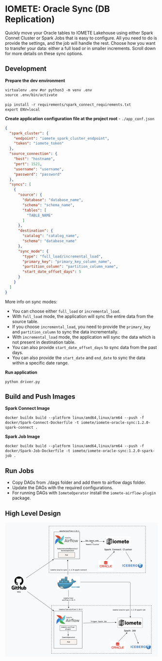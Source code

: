 # IOMETE: Oracle Sync (DB Replication)

Quickly move your Oracle tables to IOMETE Lakehouse using either Spark Connet Cluster or Spark Jobs that is easy to configure. All you need to do is provide the settings, and the job will handle the rest. Choose how you want to transfer your data: either a full load or in smaller increments. Scroll down for more details on these sync options.

## Development

**Prepare the dev environment**

```shell
virtualenv .env #or python3 -m venv .env
source .env/bin/activate

pip install -r requirements/spark_connect_requirements.txt
export ENV=local
```

**Create application configuration file at the project root** - `./app_conf.json`
```json
{
  "spark_cluster": {
    "endpoint": "iomete_spark_cluster_endpoint",
    "token": "iomete_token"
  },
  "source_connection": {
    "host": "hostname",
    "port": 1521,
    "username": "username",
    "password": "password"
  },
  "syncs": [
    {
      "source": {
        "database": "database_name",
        "schema": "schema_name",
        "tables": [
          "TABLE_NAME"
        ]
      },
      "destination": {
        "catalog": "catalog_name",
        "schema": "database_name"
      },
      "sync_mode": {
        "type": "full_load/incremental_load",
        "primary_key": "primary_key_column_name",
        "partition_column": "partition_column_name",
        "start_date_offset_days": 5
      }
    }
  ]
}
```
More info on sync modes:
- You can choose either `full_load` or `incremental_load`.
- With `full_load` mode, the application will sync the entire data from the source table.
- If you choose `incremental_load`, you need to provide the `primary_key` and `partition_column` to sync the data incrementally.
- With `incremental_load` mode, the application will sync the data which is not present in destination table.
- You can also provide `start_date_offset_days` to sync data from the past days.
- You can also provide the `start_date` and `end_date` to sync the data within a specific date range.


**Run application**

```shell
python driver.py
```

## Build and Push Images

**Spark Connect Image**
```shell
docker buildx build --platform linux/amd64,linux/arm64 --push -f docker/Spark-Connect-Dockerfile -t iomete/iomete-oracle-sync:1.2.0-spark-connect .
```

**Spark Job Image**
```shell
docker buildx build --platform linux/amd64,linux/arm64 --push -f docker/Spark-Job-Dockerfile -t iomete/iomete-oracle-sync:1.2.0-spark-job .
```

## Run Jobs
- Copy DAGs from ./dags folder and add them to airflow dags folder.
- Update the DAGs with the required configurations.
- For running DAGs with `IometeOperator` install the `iomete-airflow-plugin` package.

## High Level Design
![HLD](images/high_level_design.png)
